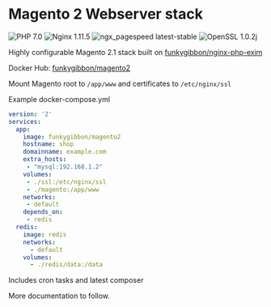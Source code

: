 # Magento 2 Webserver stack

![PHP 7.0](https://img.shields.io/badge/php-7.0-brightgreen.svg) ![Nginx 1.11.5](https://img.shields.io/badge/nginx-1.11.5-brightgreen.svg) ![ngx_pagespeed latest-stable](https://img.shields.io/badge/ngx_pagespeed-latest--stable-brightgreen.svg) ![OpenSSL 1.0.2j](https://img.shields.io/badge/OpenSSL-1.0.2j-brightgreen.svg)

Highly configurable Magento 2.1 stack built on [funkygibbon/nginx-php-exim](https://hub.docker.com/r/funkygibbon/nginx-php-exim/)

Docker Hub: [funkygibbon/magento2](https://hub.docker.com/r/funkygibbon/magento2/)

Mount Magento root to `/app/www` and certificates to `/etc/nginx/ssl`

Example docker-compose.yml

```yaml
version: '2'
services:
  app:
    image: funkygibbon/magento2
    hostname: shop
    domainname: example.com
    extra_hosts:
     - "mysql:192.168.1.2"
    volumes:
     - ./ssl:/etc/nginx/ssl
     - ./magento:/app/www
    networks:
     - default
    depends_on:
     - redis
  redis:
    image: redis
    networks:
      - default
    volumes:
      - ./redis/data:/data

```

Includes cron tasks and latest composer 


More documentation to follow.